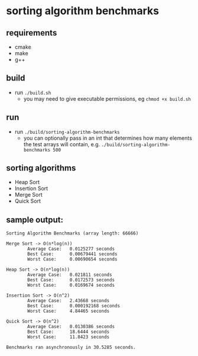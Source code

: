 # sorting algorithm benchmarks

## requirements
- cmake
- make
- g++

## build
- run `./build.sh`
    - you may need to give executable permissions, eg `chmod +x build.sh`

## run
- run `./build/sorting-algorithm-benchmarks`
    - you can optionally pass in an int that determines how many elements the test arrays will contain, e.g. `./build/sorting-algorithm-benchmarks 500`

## sorting algorithms
- Heap Sort
- Insertion Sort
- Merge Sort
- Quick Sort

## sample output:

```
Sorting Algorithm Benchmarks (array length: 66666)

Merge Sort -> O(n*log(n))
        Average Case:   0.0125277 seconds
        Best Case:      0.00679441 seconds
        Worst Case:     0.00690654 seconds

Heap Sort -> O(n*log(n))
        Average Case:   0.021811 seconds
        Best Case:      0.0172573 seconds
        Worst Case:     0.0169674 seconds

Insertion Sort -> O(n^2)
        Average Case:   2.43668 seconds
        Best Case:      0.000192168 seconds
        Worst Case:     4.84465 seconds

Quick Sort -> O(n^2)
        Average Case:   0.0130386 seconds
        Best Case:      18.6444 seconds
        Worst Case:     11.8423 seconds

Benchmarks ran asynchronously in 30.5285 seconds.
```
